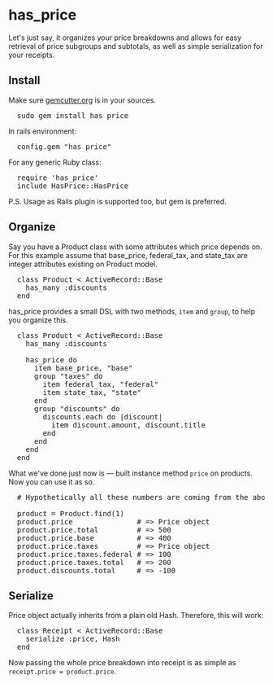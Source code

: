 has_price
=========

Let's just say, it organizes your price breakdowns and allows for easy retrieval of price subgroups and subtotals, as well as simple serialization for your receipts.

Install
-------

Make sure [gemcutter.org](http://gemcutter.org) is in your sources.

<pre>
  sudo gem install has_price
</pre>

In rails environment:
<pre>
  config.gem "has_price"
</pre>

For any generic Ruby class:
<pre>
  require 'has_price'
  include HasPrice::HasPrice
</pre>

P.S. Usage as Rails plugin is supported too, but gem is preferred.

Organize
--------

Say you have a Product class with some attributes which price depends on. For this example assume that base_price, federal_tax, and state_tax are integer attributes existing on Product model.

<pre lang="ruby">
  class Product < ActiveRecord::Base
    has_many :discounts
  end
</pre>

has_price provides a small DSL with two methods, `item` and `group`, to help you organize this.

<pre lang="ruby">
  class Product < ActiveRecord::Base
    has_many :discounts
    
    has_price do
      item base_price, "base"
      group "taxes" do
        item federal_tax, "federal"
        item state_tax, "state"
      end
      group "discounts" do
        discounts.each do |discount|
          item discount.amount, discount.title
        end
      end
    end
  end
</pre>

What we've done just now is — built instance method `price` on products. Now you can use it as so.

<pre lang="ruby">
  # Hypothetically all these numbers are coming from the above declared instance methods.
  
  product = Product.find(1)
  product.price               # => Price object
  product.price.total         # => 500
  product.price.base          # => 400
  product.price.taxes         # => Price object
  product.price.taxes.federal # => 100
  product.price.taxes.total   # => 200
  product.discounts.total     # => -100
</pre>

Serialize
---------

Price object actually inherits from a plain old Hash. Therefore, this will work:

<pre lang="ruby">
  class Receipt < ActiveRecord::Base
    serialize :price, Hash
  end
</pre>

Now passing the whole price breakdown into receipt is as simple as `receipt.price = product.price`.